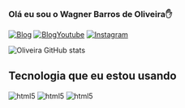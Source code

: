    ### Olá eu sou o Wagner Barros de Oliveira✋


[![Blog](https://img.shields.io/badge/Blogger-FF5722?style=for-the-badge&logo=blogger&logoColor=white)](https://sujeitoprogramador.com)
[![BlogYoutube](https://img.shields.io/badge/YouTube-FF0000?style=for-the-badge&logo=youtube&logoColor=white)](https://youtube.com/c/sujeitoprogramador.com)
[![Instagram](https://img.shields.io/badge/Instagram-E4405F?style=for-the-badge&logo=instagram&logoColor=white)](https://Instagram.com/sujeitoprogramador.com)

![Oliveira GitHub stats](https://github-readme-stats.vercel.app/api?username=wagnerBarros&show_icons=true&theme=dracula)

## Tecnologia que eu estou usando

<div>
    <img align="center" alt="html5" src="https://img.shields.io/badge/HTML5-E34F26?style=for-the-badge&logo=html5&logoColor=white">

<img align="center" alt="html5" src="https://img.shields.io/badge/CSS-239120?&style=for-the-badge&logo=css3&logoColor=white">

<img align="center" alt="html5" src="https://img.shields.io/badge/JavaScript-323330?style=for-the-badge&logo=javascript&logoColor=F7DF1E">

</div>

    

  
